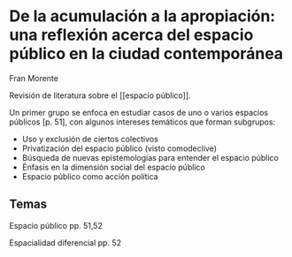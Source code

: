 # De la acumulación a la apropiación: una reflexión acerca del espacio público en la ciudad contemporánea
Fran Morente

Revisión de literatura sobre el [[espacio público]].

Un primer grupo se enfoca en estudiar casos de uno o varios espacios públicos [p. 51], con algunos intereses temáticos que forman subgrupos:

* Uso y exclusión de ciertos colectivos
* Privatización del espacio público (visto comodeclive)
* Búsqueda de nuevas epistemologías para entender el espacio público
* Énfasis en la dimensión social del espacio público
* Espacio público como acción política

## Temas

Espacio público pp. 51,52

Espacialidad diferencial pp. 52

